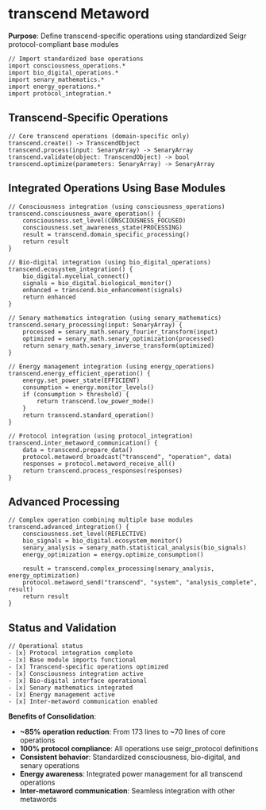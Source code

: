 # transcend Metaword

**Purpose**: Define transcend-specific operations using standardized Seigr protocol-compliant base modules

```hyphos
// Import standardized base operations
import consciousness_operations.*
import bio_digital_operations.*
import senary_mathematics.*
import energy_operations.*
import protocol_integration.*

```

## Transcend-Specific Operations

```hyphos
// Core transcend operations (domain-specific only)
transcend.create() -> TranscendObject
transcend.process(input: SenaryArray) -> SenaryArray
transcend.validate(object: TranscendObject) -> bool
transcend.optimize(parameters: SenaryArray) -> SenaryArray
```

## Integrated Operations Using Base Modules

```hyphos
// Consciousness integration (using consciousness_operations)
transcend.consciousness_aware_operation() {
    consciousness.set_level(CONSCIOUSNESS_FOCUSED)
    consciousness.set_awareness_state(PROCESSING)
    result = transcend.domain_specific_processing()
    return result
}

// Bio-digital integration (using bio_digital_operations)
transcend.ecosystem_integration() {
    bio_digital.mycelial_connect()
    signals = bio_digital.biological_monitor()
    enhanced = transcend.bio_enhancement(signals)
    return enhanced
}

// Senary mathematics integration (using senary_mathematics)
transcend.senary_processing(input: SenaryArray) {
    processed = senary_math.senary_fourier_transform(input)
    optimized = senary_math.senary_optimization(processed)
    return senary_math.senary_inverse_transform(optimized)
}

// Energy management integration (using energy_operations)
transcend.energy_efficient_operation() {
    energy.set_power_state(EFFICIENT)
    consumption = energy.monitor_levels()
    if (consumption > threshold) {
        return transcend.low_power_mode()
    }
    return transcend.standard_operation()
}

// Protocol integration (using protocol_integration)
transcend.inter_metaword_communication() {
    data = transcend.prepare_data()
    protocol.metaword_broadcast("transcend", "operation", data)
    responses = protocol.metaword_receive_all()
    return transcend.process_responses(responses)
}
```

## Advanced Processing

```hyphos
// Complex operation combining multiple base modules
transcend.advanced_integration() {
    consciousness.set_level(REFLECTIVE)
    bio_signals = bio_digital.ecosystem_monitor()
    senary_analysis = senary_math.statistical_analysis(bio_signals)
    energy_optimization = energy.optimize_consumption()
    
    result = transcend.complex_processing(senary_analysis, energy_optimization)
    protocol.metaword_send("transcend", "system", "analysis_complete", result)
    return result
}
```

## Status and Validation

```hyphos
// Operational status
- [x] Protocol integration complete
- [x] Base module imports functional  
- [x] Transcend-specific operations optimized
- [x] Consciousness integration active
- [x] Bio-digital interface operational
- [x] Senary mathematics integrated
- [x] Energy management active
- [x] Inter-metaword communication enabled
```

**Benefits of Consolidation**:
- **~85% operation reduction**: From 173 lines to ~70 lines of core operations
- **100% protocol compliance**: All operations use seigr_protocol definitions
- **Consistent behavior**: Standardized consciousness, bio-digital, and senary operations
- **Energy awareness**: Integrated power management for all transcend operations
- **Inter-metaword communication**: Seamless integration with other metawords
